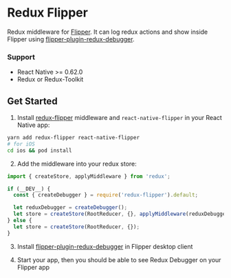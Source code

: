 # Redux Flipper

Redux middleware for [Flipper](https://fbflipper.com/). It can log redux actions and show inside Flipper using [flipper-plugin-redux-debugger](https://github.com/jk-gan/flipper-plugin-redux-debugger).

### Support

- React Native >= 0.62.0
- Redux or Redux-Toolkit

## Get Started

1. Install [redux-flipper](https://github.com/jk-gan/redux-flipper) middleware and `react-native-flipper` in your React Native app:

```bash
yarn add redux-flipper react-native-flipper
# for iOS
cd ios && pod install
```

2. Add the middleware into your redux store:

```javascript
import { createStore, applyMiddleware } from 'redux';

if (__DEV__) {
  const { createDebugger } = require('redux-flipper').default;

  let reduxDebugger = createDebugger();
  let store = createStore(RootReducer, {}, applyMiddleware(reduxDebugger));
} else {
  let store = createStore(RootReducer, {});
}
```

3. Install [flipper-plugin-redux-debugger](https://github.com/jk-gan/flipper-plugin-redux-debugger) in Flipper desktop client

4. Start your app, then you should be able to see Redux Debugger on your Flipper app
